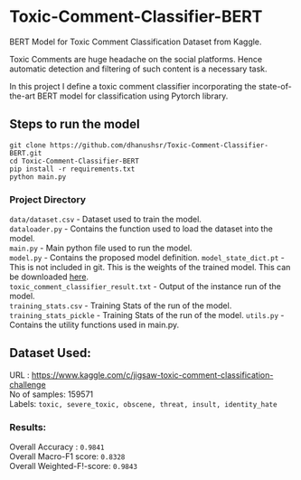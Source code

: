 # Toxic-Comment-Classifier-BERT
BERT Model for Toxic Comment Classification Dataset from Kaggle.

Toxic Comments are huge headache on the social platforms. Hence automatic detection and filtering of such content is a necessary task.

In this project I define a toxic comment classifier incorporating the state-of-the-art BERT model for classification using Pytorch library.

## Steps to run the model

```
git clone https://github.com/dhanushsr/Toxic-Comment-Classifier-BERT.git
cd Toxic-Comment-Classifier-BERT
pip install -r requirements.txt
python main.py
```

### Project Directory
 
`data/dataset.csv` - Dataset used to train the model.  
`dataloader.py` - Contains the function used to load the dataset into the model.    
`main.py` - Main python file used to run the model.  
`model.py` - Contains the proposed model definition.
`model_state_dict.pt` - This is not included in git. This is the weights of the trained model. This can be downloaded [here](https://drive.google.com/open?id=1nftoJ6zOPt3OcfGU3fHtfl5WQXKbhT4t).  
`toxic_comment_classifier_result.txt` - Output of the instance run of the model.  
`training_stats.csv` - Training Stats of the run of the model.  
`training_stats_pickle` - Training Stats of the run of the model.
`utils.py` - Contains the utility functions used in main.py.

## Dataset Used:

URL : <https://www.kaggle.com/c/jigsaw-toxic-comment-classification-challenge>  
No of samples: 159571  
Labels: `toxic, severe_toxic, obscene, threat, insult, identity_hate`  

### Results:
Overall Accuracy : `0.9841`  
Overall Macro-F1 score: `0.8328`  
Overall Weighted-F!-score: `0.9843`  
